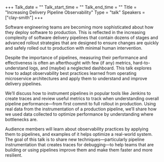 +++
Talk_date = ""
Talk_start_time = ""
Talk_end_time = ""
Title = "Increasing Delivery Pipeline Observability"
Type = "talk"
Speakers = ["clay-smith"]
+++

Software engineering teams are becoming more sophisticated about how they deploy software to production. This is reflected in the increasing complexity of software delivery pipelines that contain dozens of stages and advanced rollout strategies that are designed to ensure changes are quickly and safely rolled out to production with minimal human intervention.

Despite the importance of pipelines, measuring their performance and effectiveness is often an afterthought with few (if any) metrics, hard-to-understand logs, and (maybe) a neglected dashboard. This talk explores how to adapt observability best practices learned from operating microservice architectures and apply them to understand and improve delivery pipelines.

We’ll discuss how to instrument pipelines in popular tools like Jenkins to create traces and review useful metrics to track when understanding overall pipeline performance—from first commit to full rollout in production. Using real data from the instrumentation of a production pipeline, we’ll share how we used data collected to optimize performance by understanding where bottlenecks are.

Audience members will learn about observability practices by applying them to pipelines, and examples of it helps optimize a real-world system. The goal of this talk is to share new techniques—particularly pipeline instrumentation that creates traces for debugging—to help teams that are building or using pipelines improve them and make them faster and more resilient.